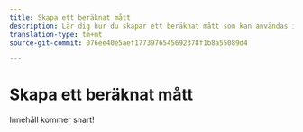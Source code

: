 ```yaml
---
title: Skapa ett beräknat mått
description: Lär dig hur du skapar ett beräknat mått som kan användas i Analysis Workspace.
translation-type: tm+mt
source-git-commit: 076ee40e5aef1773976545692378f1b8a55089d4

---
```



# Skapa ett beräknat mått

Innehåll kommer snart!
